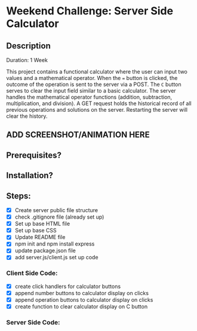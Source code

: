 # Weekend Challenge: Server Side Calculator

## Description

Duration: 1 Week

This project contains a functional calculator where the user can input two values and a mathematical operator. When the `=` button is clicked, the outcome of the operation is sent to the server via a POST. The `C` button serves to clear the input field similar to a basic calculator. The server handles the mathematical operator functions (addition, subtraction, multiplication, and division). A GET request holds the historical record of all previous operations and solutions on the server. Restarting the server will clear the history. 


## ADD SCREENSHOT/ANIMATION HERE

## Prerequisites?

## Installation? 

## Steps: 
-[x] Create server public file structure
-[x] check .gitignore file (already set up)
-[x] Set up base HTML file
-[x] Set up base CSS
-[x] Update README file 
-[x] npm init and npm install express
-[x] update package.json file
-[x] add server.js/client.js set up code

### Client Side Code:
-[x] create click handlers for calculator buttons
-[x] append number buttons to calculator display on clicks
-[x] append operation buttons to calculator display on clicks
-[x] create function to clear calculator display on C button

### Server Side Code:
